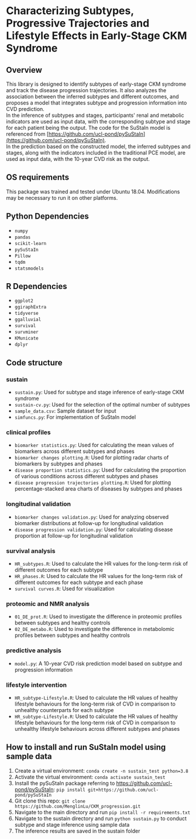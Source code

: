 # Characterizing Subtypes, Progressive Trajectories and Lifestyle Effects in Early-Stage CKM Syndrome

## Overview

This library is designed to identify subtypes of early-stage CKM syndrome and track the disease progression trajectories. It also analyzes the association between the inferred subtypes and different outcomes, and proposes a model that integrates subtype and progression information into CVD prediction.  
In the inference of subtypes and stages, participants' renal and metabolic indicators are used as input data, with the corresponding subtype and stage for each patient being the output. The code for the SuStaIn model is referenced from [https://github.com/ucl-pond/pySuStaIn](https://github.com/ucl-pond/pySuStaIn).  
In the prediction based on the constructed model, the inferred subtypes and stages, along with the indicators included in the traditional PCE model, are used as input data, with the 10-year CVD risk as the output.

## OS requirements

This package was trained and tested under Ubuntu 18.04. Modifications may be necessary to run it on other platforms.

## Python Dependencies

- `numpy`
- `pandas`
- `scikit-learn`
- `pySuStaIn`
- `Pillow`
- `tqdm`
- `statsmodels`

## R Dependencies

- `ggplot2`
- `ggiraphExtra`
- `tidyverse`
- `ggalluvial`
- `survival`
- `survminer`
- `KMunicate`
- `dplyr`

## Code structure

### sustain
- `sustain.py`: Used for subtype and stage inference of early-stage CKM syndrome
- `sustain-cv.py`: Used for the selection of the optimal number of subtypes
- `sample_data.csv`: Sample dataset for input
- `simfuncs.py`: For implementation of SuStaIn model

### clinical profiles
- `biomarker statistics.py`: Used for calculating the mean values of biomarkers across different subtypes and phases
- `biomarker changes plotting.R`: Used for plotting radar charts of biomarkers by subtypes and phases
- `disease proportion statistics.py`: Used for calculating the proportion of various conditions across different subtypes and phases
- `disease progression trajectories plotting.R`: Used for plotting percentage-stacked area charts of diseases by subtypes and phases

### longitudinal validation
- `biomarker changes validation.py`: Used for analyzing observed biomarker distributions at follow-up for longitudinal validation
- `disease progression validation.py`: Used for calculating disease proportion at follow-up for longitudinal validation

### survival analysis
- `HR_subtypes.R`: Used to calculate the HR values for the long-term risk of different outcomes for each subtype
- `HR_phases.R`: Used to calculate the HR values for the long-term risk of different outcomes for each subtype and each phase
- `survival curves.R`: Used for visualization

### proteomic and NMR analysis
- `01_DE_prot.R`: Used to investigate the difference in proteomic profiles between subtypes and healthy controls
- `02_DE_metabo.R`: Used to investigate the difference in metabolomic profiles between subtypes and healthy controls 

### predictive analysis
- `model.py`: A 10-year CVD risk prediction model based on subtype and progression information

### lifestyle intervention
- `HR_subtype-Lifestyle.R`: Used to calculate the HR values of healthy lifestyle behaviours for the long-term risk of CVD in comparison to unhealthy counterparts for each subtype
- `HR_subtype-Lifestyle.R`: Used to calculate the HR values of healthy lifestyle behaviours for the long-term risk of CVD in comparison to unhealthy lifestyle behaviours across different subtypes and phases

## How to install and run SuStaIn model using sample data
1. Create a virtual environment‌: `conda create -n sustain_test python=3.8`
2. Activate the virtual environment: `conda activate sustain_test`
3. Install the pySuStaIn package referring to https://github.com/ucl-pond/pySuStaIn: `pip install git+https://github.com/ucl-pond/pySuStaIn`
4. Git clone this repo: `git clone https://github.com/MenglinLu/CKM_progression.git`
5. Navigate to the main directory and run `pip install -r requirements.txt`
6. Navigate to the sustain directory and run `python sustain.py` to conduct subtype and stage inference using sample data
7. The inference results are saved in the sustain folder
